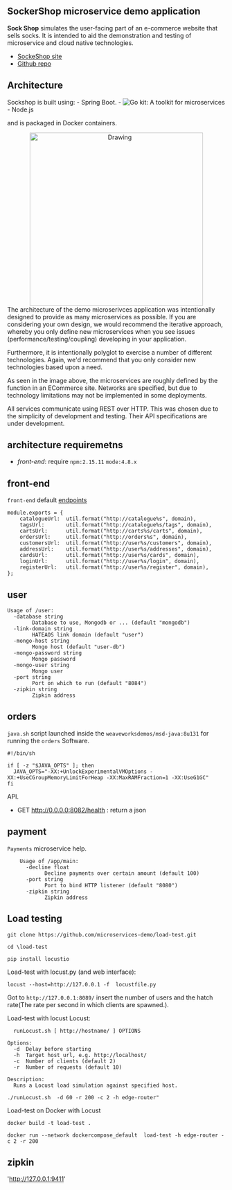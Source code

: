 

## SockerShop microservice demo application

**Sock Shop** simulates the user-facing part of an e-commerce website that sells socks.
It is intended to aid the demonstration and testing of microservice and cloud native technologies.

  - [SockeShop site](https://microservices-demo.github.io/)
  - [Github repo](https://github.com/microservices-demo)


## Architecture

Sockshop is built using:
    - Spring Boot.
    - ![Go kit](http://gokit.io/): A toolkit for microservices
    - Node.js

and is packaged in Docker containers.

<!-- ![Architecture diagram](/docs/img/Architecture.png) -->

<div style="text-align:center">
  <img src="/docs/img/Architecture.png" alt="Drawing" style="width: 400px" />
</div>
The architecture of the demo microserivces application was intentionally designed to provide as many microservices as possible. If you are considering your own design, we would recommend the iterative approach, whereby you only define new microservices when you see issues (performance/testing/coupling) developing in your application.

Furthermore, it is intentionally polyglot to exercise a number of different technologies. Again, we'd recommend that you only consider new technologies based upon a need.

As seen in the image above, the microservices are roughly defined by the function in an ECommerce site. Networks are specified, but due to technology limitations may not be implemented in some deployments.

All services communicate using REST over HTTP. This was chosen due to the simplicity of development and testing. Their API specifications are under development.


## architecture requiremetns

- *front-end*: require `npm:2.15.11` `mode:4.8.x`


## front-end

`front-end` default [endpoints](https://github.com/microservices-demo/front-end/blob/master/api/endpoints.js)

```
module.exports = {
    catalogueUrl:  util.format("http://catalogue%s", domain),
    tagsUrl:       util.format("http://catalogue%s/tags", domain),
    cartsUrl:      util.format("http://carts%s/carts", domain),
    ordersUrl:     util.format("http://orders%s", domain),
    customersUrl:  util.format("http://user%s/customers", domain),
    addressUrl:    util.format("http://user%s/addresses", domain),
    cardsUrl:      util.format("http://user%s/cards", domain),
    loginUrl:      util.format("http://user%s/login", domain),
    registerUrl:   util.format("http://user%s/register", domain),
};
```


## user

``` $ /user -h
Usage of /user:
  -database string
    	Database to use, Mongodb or ... (default "mongodb")
  -link-domain string
    	HATEAOS link domain (default "user")
  -mongo-host string
    	Mongo host (default "user-db")
  -mongo-password string
    	Mongo password
  -mongo-user string
    	Mongo user
  -port string
    	Port on which to run (default "8084")
  -zipkin string
    	Zipkin address
```

## orders

`java.sh` script launched inside the `weaveworksdemos/msd-java:8u131` for running the `orders` Software.

``` /usr/local/bin # cat java.sh
#!/bin/sh

if [ -z "$JAVA_OPTS" ]; then
  JAVA_OPTS="-XX:+UnlockExperimentalVMOptions -XX:+UseCGroupMemoryLimitForHeap -XX:MaxRAMFraction=1 -XX:UseG1GC"
fi
```

API.
- GET http://0.0.0.0:8082/health : return a json
## payment

`Payments`  microservice help.

```root@a76dbadda182:/go/src/github.com/microservices-demo/payment# /app/main -h
    Usage of /app/main:
      -decline float
        	Decline payments over certain amount (default 100)
      -port string
        	Port to bind HTTP listener (default "8080")
      -zipkin string
        	Zipkin address
```

## Load testing

`git clone https://github.com/microservices-demo/load-test.git`

`cd \load-test`

`pip install locustio`

Load-test with locust.py (and web interface):

`locust --host=http://127.0.0.1 -f  locustfile.py `

Got to `http://127.0.0.1:8089/` insert the number of users and the hatch rate(The rate per second in which clients are spawned.).


Load-test  with locust Locust:
```Usage:
  runLocust.sh [ http://hostname/ ] OPTIONS

Options:
  -d  Delay before starting
  -h  Target host url, e.g. http://localhost/
  -c  Number of clients (default 2)
  -r  Number of requests (default 10)

Description:
  Runs a Locust load simulation against specified host.
```

`./runLocust.sh  -d 60 -r 200 -c 2 -h edge-router" `


Load-test on Docker with Locust

`docker build -t load-test .`

`docker run --network dockercompose_default  load-test -h edge-router -c 2 -r 200 `


## zipkin

 'http://127.0.0.1:9411'
